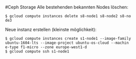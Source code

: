 #Ceph Storage
Alle bestehenden bekannten Nodes löschen:
```
$ gcloud compute instances delete s8-node1 s8-node2 s8-no
de3
```

Neue instanz erstellen (kleinste möglichkeit):
```
$ gcloud compute instances create s1-node1 --image-family
ubuntu-1604-lts --image-project ubuntu-os-cloud --machin
e-type f1-micro --zone europe-west1-d
$ gcloud compute ssh s1-node1
```
